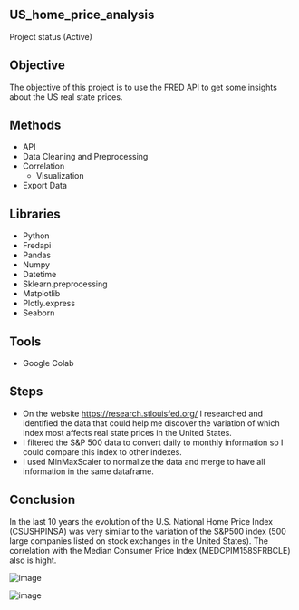 ## US_home_price_analysis 
  Project status (Active)

## Objective
  The objective of this project is to use the FRED API to get some insights about the US real state prices.
  
## Methods
  - API
  - Data Cleaning and Preprocessing
  - Correlation
    - Visualization
  - Export Data
  
## Libraries 
  - Python
  - Fredapi
  - Pandas
  - Numpy
  - Datetime
  - Sklearn.preprocessing
  - Matplotlib
  - Plotly.express
  - Seaborn
    
## Tools
  - Google Colab
  
## Steps
  - On the website https://research.stlouisfed.org/ I researched and identified the data that could help me discover the variation of which index most affects real state prices in the United States.
  - I filtered the S&P 500 data to convert daily to monthly information so I could compare this index to other indexes.
  - I used MinMaxScaler to normalize the data and merge to have all information in the same dataframe.

## Conclusion
  In the last 10 years the evolution of the U.S. National Home Price Index (CSUSHPINSA) was very similar to the variation of the S&P500 index (500 large companies listed on stock exchanges in the United States). The correlation with the Median Consumer Price Index (MEDCPIM158SFRBCLE) also is hight.
    
![image](https://user-images.githubusercontent.com/112282677/205461910-0e5ef694-4d12-4f41-aafa-0e4f2d9e1d0f.png)

![image](https://user-images.githubusercontent.com/112282677/205461973-66e90bf2-1294-4c29-a4a7-0436db89ec43.png)
